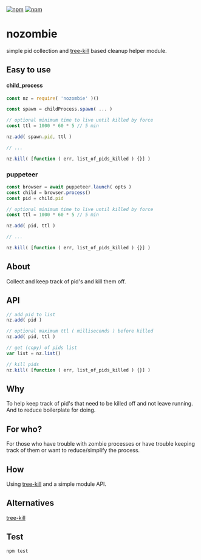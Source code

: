 [![npm](https://img.shields.io/npm/v/nozombie.svg?maxAge=3600&style=flat-square)](https://www.npmjs.com/package/nozombie)
[![npm](https://img.shields.io/npm/l/nozombie.svg?maxAge=3600&style=flat-square)](https://github.com/talmobi/nozombie/blob/master/LICENSE)

#  nozombie
simple pid collection and [tree-kill](https://www.npmjs.com/package/tree-kill) based cleanup helper module.

## Easy to use

#### child_process
```javascript
const nz = require( 'nozombie' )()

const spawn = childProcess.spawn( ... )

// optional minimum time to live until killed by force
const ttl = 1000 * 60 * 5 // 5 min

nz.add( spawn.pid, ttl )

// ...

nz.kill( [function ( err, list_of_pids_killed ) {}] )
```

### puppeteer
```javascript
const browser = await puppeteer.launch( opts )
const child = browser.process()
const pid = child.pid

// optional minimum time to live until killed by force
const ttl = 1000 * 60 * 5 // 5 min

nz.add( pid, ttl )

// ...

nz.kill( [function ( err, list_of_pids_killed ) {}] )
```

## About

Collect and keep track of pid's and kill them off.

## API
```javascript
// add pid to list
nz.add( pid )

// optional maximum ttl ( milliseconds ) before killed
nz.add( pid, ttl )

// get (copy) of pids list
var list = nz.list()

// kill pids
nz.kill( [function ( err, list_of_pids_killed ) {}] )
```

## Why

To help keep track of pid's that need to be killed off and not leave running. And to reduce boilerplate for doing.

## For who?

For those who have trouble with zombie processes or have trouble keeping track of them or want to reduce/simplify the process.

## How

Using [tree-kill](https://www.npmjs.com/package/tree-kill)  and a simple module API.

## Alternatives
[tree-kill](https://www.npmjs.com/package/tree-kill)

## Test
```
npm test
```

